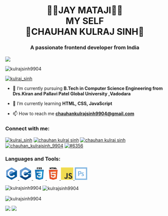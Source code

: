 <h1 align="center">🙏🏻JAY MATAJI🙏🏻<br>MY SELF</br>👑CHAUHAN KULRAJ SINH👑</br></h1>
<h3 align="center">A passionate frontend developer from India</h3>
<img  align="center" src="https://media0.giphy.com/media/f3iwJFOVOwuy7K6FFw/200w.webp?cid=ecf05e47ibnjd72tkys4q4ai632a4l5riefbvdoas74f93pe&rid=200w.webp&ct=g ">

<p align="left"> <img src="https://komarev.com/ghpvc/?username=kulrajsinh9904&label=Profile%20views&color=0e75b6&style=flat" alt="kulrajsinh9904" /> </p>

<p align="left"> <a href="https://twitter.com/kulraj_sinh" target="blank"><img src="https://img.shields.io/twitter/follow/kulraj_sinh?logo=twitter&style=for-the-badge" alt="kulraj_sinh" /></a> </p>

- 🔭 I’m currently pursuing **B.Tech in Computer Science Engineering from Drs.Kiran and Pallavi Patel Global University ,Vadodara**

- 🌱 I’m currently learning **HTML, CSS, JavaScript**

- 📫 How to reach me **chauhankulrajsinh9904@gmail.com**

<h3 align="left">Connect with me:</h3>
<p align="left">
<a href="https://twitter.com/kulraj_sinh" target="blank"><img align="center" src="https://raw.githubusercontent.com/rahuldkjain/github-profile-readme-generator/master/src/images/icons/Social/twitter.svg" alt="kulraj_sinh" height="30" width="40" /></a>
<a href="https://linkedin.com/in/chauhan kulraj sinh" target="blank"><img align="center" src="https://raw.githubusercontent.com/rahuldkjain/github-profile-readme-generator/master/src/images/icons/Social/linked-in-alt.svg" alt="chauhan kulraj sinh" height="30" width="40" /></a>
<a href="https://fb.com/chauhan kulraj sinh" target="blank"><img align="center" src="https://raw.githubusercontent.com/rahuldkjain/github-profile-readme-generator/master/src/images/icons/Social/facebook.svg" alt="chauhan kulraj sinh" height="30" width="40" /></a>
<a href="https://instagram.com/chauhan_kulrajsinh_9904" target="blank"><img align="center" src="https://raw.githubusercontent.com/rahuldkjain/github-profile-readme-generator/master/src/images/icons/Social/instagram.svg" alt="chauhan_kulrajsinh_9904" height="30" width="40" /></a>
<a href="https://discord.gg/#6356" target="blank"><img align="center" src="https://raw.githubusercontent.com/rahuldkjain/github-profile-readme-generator/master/src/images/icons/Social/discord.svg" alt="#6356" height="30" width="40" /></a>
</p>

<h3 align="left">Languages and Tools:</h3>
<p align="left"> <a href="https://www.cprogramming.com/" target="_blank" rel="noreferrer"> <img src="https://raw.githubusercontent.com/devicons/devicon/master/icons/c/c-original.svg" alt="c" width="40" height="40"/> </a> <a href="https://www.w3schools.com/cpp/" target="_blank" rel="noreferrer"> <img src="https://raw.githubusercontent.com/devicons/devicon/master/icons/cplusplus/cplusplus-original.svg" alt="cplusplus" width="40" height="40"/> </a> <a href="https://www.w3schools.com/css/" target="_blank" rel="noreferrer"> <img src="https://raw.githubusercontent.com/devicons/devicon/master/icons/css3/css3-original-wordmark.svg" alt="css3" width="40" height="40"/> </a> <a href="https://www.w3.org/html/" target="_blank" rel="noreferrer"> <img src="https://raw.githubusercontent.com/devicons/devicon/master/icons/html5/html5-original-wordmark.svg" alt="html5" width="40" height="40"/> </a> <a href="https://developer.mozilla.org/en-US/docs/Web/JavaScript" target="_blank" rel="noreferrer"> <img src="https://raw.githubusercontent.com/devicons/devicon/master/icons/javascript/javascript-original.svg" alt="javascript" width="40" height="40"/> </a> <a href="https://www.photoshop.com/en" target="_blank" rel="noreferrer"> <img src="https://raw.githubusercontent.com/devicons/devicon/master/icons/photoshop/photoshop-line.svg" alt="photoshop" width="40" height="40"/> </a> </p>

<p><img align="left" src="https://github-readme-stats.vercel.app/api/top-langs?username=kulrajsinh9904&show_icons=true&locale=en&theme=radical&hide_border=false" alt="kulrajsinh9904" / alt="kulrajsinh9904" /></p>

<p>&nbsp;<img align="center" src="https://github-readme-stats.vercel.app/api?username=kulrajsinh9904&show_icons=true&theme=radical&hide_border=false" alt="kulrajsinh9904" / alt="kulrajsinh9904" /></p>

<p><img align="center" src="https://github-readme-streak-stats.herokuapp.com/?user=kulrajsinh9904&&theme=radical&hide_border=false" alt="kulrajsinh9904" / alt="kulrajsinh9904" /></p>

<img aling="right" atl="coding" width="500" src="https://holopin.me/chauhan_kulrajsinh">

<img src="https://github.com/ishikkkkaaaa/ishikkkkaaaa/raw/output/github-contribution-grid-snake.svg">
